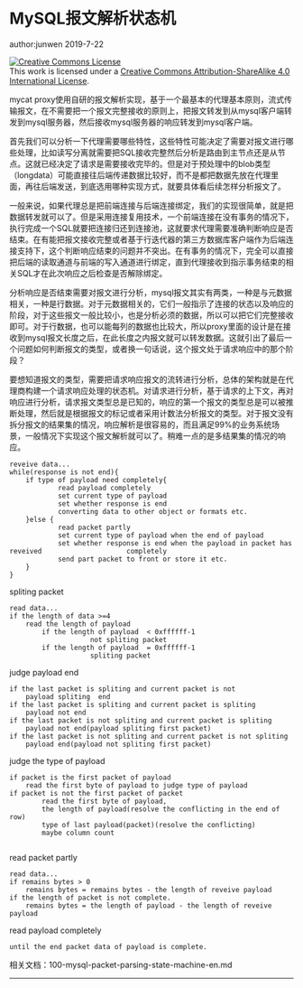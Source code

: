 

# MySQL报文解析状态机

author:junwen 2019-7-22

<a rel="license" href="http://creativecommons.org/licenses/by-sa/4.0/"><img alt="Creative Commons License" style="border-width:0" src="https://i.creativecommons.org/l/by-sa/4.0/88x31.png" /></a><br />This work is licensed under a <a rel="license" href="http://creativecommons.org/licenses/by-sa/4.0/">Creative Commons Attribution-ShareAlike 4.0 International License</a>.

mycat proxy使用自研的报文解析实现，基于一个最基本的代理基本原则，流式传输报文，在不需要把一个报文完整接收的原则上，把报文转发到从mysql客户端转发到mysql服务器，然后接收mysql服务器的响应转发到mysql客户端。

首先我们可以分析一下代理需要哪些特性，这些特性可能决定了需要对报文进行哪些处理，比如读写分离就需要把SQL接收完整然后分析是路由到主节点还是从节点。这就已经决定了请求是需要接收完毕的。但是对于预处理中的blob类型（longdata）可能直接往后端传递数据比较好，而不是都把数据先放在代理里面，再往后端发送，到底选用哪种实现方式，就要具体看后续怎样分析报文了。

一般来说，如果代理总是把前端连接与后端连接绑定，我们的实现很简单，就是把数据转发就可以了。但是采用连接复用技术，一个前端连接在没有事务的情况下，执行完成一个SQL就要把连接归还到连接池，这就要求代理需要准确判断响应是否结束。在有能把报文接收完整或者基于行迭代器的第三方数据库客户端作为后端连接支持下，这个判断响应结束的问题并不突出。在有事务的情况下，完全可以直接把后端的读取通道与前端的写入通道进行绑定，直到代理接收到指示事务结束的相关SQL才在此次响应之后检查是否解除绑定。

分析响应是否结束需要对报文进行分析，mysql报文其实有两类，一种是与元数据相关，一种是行数据。对于元数据相关的，它们一般指示了连接的状态以及响应的阶段，对于这些报文一般比较小，也是分析必须的数据，所以可以把它们完整接收即可。对于行数据，也可以能每列的数据也比较大，所以proxy里面的设计是在接收到mysql报文长度之后，在此长度之内报文就可以转发数据。这就引出了最后一个问题如何判断报文的类型，或者换一句话说，这个报文处于请求响应中的那个阶段？

要想知道报文的类型，需要把请求响应报文的流转进行分析，总体的架构就是在代理商构建一个请求响应处理的状态机。对请求进行分析，基于请求的上下文，再对响应进行分析，请求报文类型总是已知的，响应的第一个报文的类型总是可以被推断处理，然后就是根据报文的标记或者采用计数法分析报文的类型。对于报文没有拆分报文的结果集的情况，响应解析是很容易的，而且满足99%的业务系统场景，一般情况下实现这个报文解析就可以了。稍难一点的是多结果集的情况的响应。

```
reveive data...
while(response is not end){
	if type of payload need completely{
			read payload completely
			set current type of payload
			set whether response is end 
			converting data to other object or formats etc.
	}else {
			read packet partly
			set current type of payload when the end of payload
			set whether response is end when the payload in packet has reveived 					completely
			send part packet to front or store it etc.
	}
}
```

spliting packet

```
read data...
if the length of data >=4
	read the length of payload
		if the length of payload  < 0xffffff-1
        			not spliting packet
        if the length of payload  = 0xffffff-1
        			spliting packet
```



judge payload end

```
if the last packet is spliting and current packet is not
	payload spliting  end
if the last packet is spliting and current packet is spliting
	payload not end
if the last packet is not spliting and current packet is spliting
	payload not end(payload spliting first packet)
if the last packet is not spliting and current packet is not spliting
	payload end(payload not spliting first packet)
```



judge the type of payload

```
if packet is the first packet of payload
	read the first byte of payload to judge type of payload
if packet is not the first packet of packet
		read the first byte of payload,
		the length of payload(resolve the conflicting in the end of row)
		type of last payload(packet)(resolve the conflicting)
		maybe column count 
	
```



read packet partly

```
read data...
if remains bytes > 0
	remains bytes = remains bytes - the length of reveive payload
if the length of packet is not complete.
	remains bytes = the length of payload - the length of reveive payload
```



read payload completely

```
until the end packet data of payload is complete.
```

相关文档：100-mysql-packet-parsing-state-machine-en.md



------

